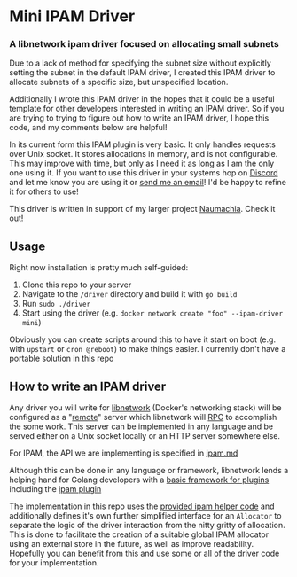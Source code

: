 # Mini IPAM Driver
### A libnetwork ipam driver focused on allocating small subnets

Due to a lack of method for specifying the subnet size without explicitly setting the subnet in the default IPAM driver, I created this IPAM driver to allocate subnets of a specific size, but unspecified location.

Additionally I wrote this IPAM driver in the hopes that it could be a useful template for other developers interested in writing an IPAM driver. So if you are trying to trying to figure out how to write an IPAM driver, I hope this code, and my comments below are helpful!

In its current form this IPAM plugin is very basic. It only handles requests over Unix socket. It stores allocations in memory, and is not configurable. This may improve with time, but only as I need it as long as I am the only one using it. If you want to use this driver in your systems hop on [Discord](https://discord.gg/gH9ZgeT) and let me know you are using it or [send me an email](mailto:nategraf1@gmail.com)! I'd be happy to refine it for others to use!

This driver is written in support of my larger project [Naumachia](https://github.com/nategraf/Naumachia). Check it out!

## Usage
Right now installation is pretty much self-guided:
1. Clone this repo to your server
2. Navigate to the `/driver` directory and build it with `go build`
3. Run `sudo ./driver`
4. Start using the driver (e.g. `docker network create "foo" --ipam-driver mini`)

Obviously you can create scripts around this to have it start on boot (e.g. with `upstart` or `cron @reboot`) to make things easier. I currently don't have a portable solution in this repo

## How to write an IPAM driver
Any driver you will write for [libnetwork](https://github.com/docker/libnetwork) (Docker's networking stack) will be configured as a "[remote](https://github.com/docker/libnetwork/blob/master/docs/remote.md)" server which libnetwork will [RPC](https://en.wikipedia.org/wiki/Remote_procedure_call) to accomplish the some work. This server can be implemented in any language and be served either on a Unix socket locally or an HTTP server somewhere else.

For IPAM, the API we are implementing is specified in [ipam.md](https://github.com/docker/libnetwork/blob/master/docs/ipam.md)

Although this can be done in any language or framework, libnetwork lends a helping hand for Golang developers with a [basic framework for plugins](https://github.com/docker/go-plugins-helpers) including the [ipam plugin](https://github.com/docker/go-plugins-helpers/tree/master/ipam)

The implementation in this repo uses the [provided ipam helper code](https://github.com/docker/go-plugins-helpers/tree/master/ipam) and additionally defines it's own further simplified interface for an `Allocator` to separate the logic of the driver interaction from the nitty gritty of allocation. This is done to facilitate the creation of a suitable global IPAM allocator using an external store in the future, as well as improve readability. Hopefully you can benefit from this and use some or all of the driver code for your implementation.
